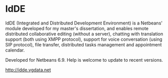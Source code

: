 # IdDE
IdDE (Integrated and Distributed Development Environment) is a Netbeans' module developed for my master's dissertation, and enables remote distributed collaborative editing (without a server), chatting with translation support (both using XMPP protocol), support for voice conversation (using SIP protocol), file transfer, distributed tasks management and appointment calendar.

Developed for Netbeans 6.9. Help is welcome to update to recent versions.

http://idde.vgdata.net
